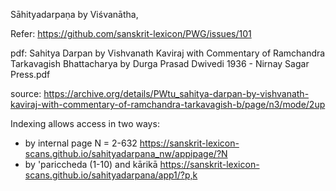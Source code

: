 

Sāhityadarpaṇa by Viśvanātha, 

Refer: https://github.com/sanskrit-lexicon/PWG/issues/101

pdf: Sahitya Darpan by Vishvanath Kaviraj with Commentary of Ramchandra Tarkavagish Bhattacharya by Durga Prasad Dwivedi 1936 - Nirnay Sagar Press.pdf

source:  https://archive.org/details/PWtu_sahitya-darpan-by-vishvanath-kaviraj-with-commentary-of-ramchandra-tarkavagish-b/page/n3/mode/2up

Indexing allows access in two ways:
* by internal page  N = 2-632
 https://sanskrit-lexicon-scans.github.io/sahityadarpana_nw/appipage/?N
* by 'pariccheda (1-10) and kārikā
 https://sanskrit-lexicon-scans.github.io/sahityadarpana/app1/?p,k
 
